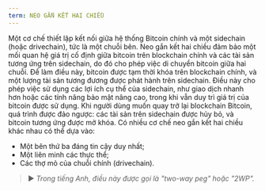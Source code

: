 ```yaml
---
term: NEO GẮN KẾT HAI CHIỀU
---
```


Một cơ chế thiết lập kết nối giữa hệ thống Bitcoin chính và một sidechain (hoặc drivechain), tức là một chuỗi bên. Neo gắn kết hai chiều đảm bảo một mối quan hệ giá trị cố định giữa bitcoin trên blockchain chính và các tài sản tương ứng trên sidechain, do đó cho phép việc di chuyển bitcoin giữa hai chuỗi. Để làm điều này, bitcoin được tạm thời khóa trên blockchain chính, và một lượng tài sản tương đương được phát hành trên sidechain. Điều này cho phép việc sử dụng các lợi ích cụ thể của sidechain, như giao dịch nhanh hơn hoặc các tính năng bảo mật nâng cao, trong khi vẫn duy trì giá trị của bitcoin được sử dụng. Khi người dùng muốn quay trở lại blockchain Bitcoin, quá trình được đảo ngược: các tài sản trên sidechain được hủy bỏ, và bitcoin tương ứng được mở khóa. Có nhiều cơ chế neo gắn kết hai chiều khác nhau có thể dựa vào:
* Một bên thứ ba đáng tin cậy duy nhất;
* Một liên minh các thực thể;
* Các thợ mỏ của chuỗi chính (drivechain).

> ► *Trong tiếng Anh, điều này được gọi là "two-way peg" hoặc "2WP".*